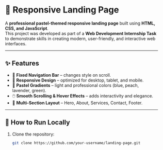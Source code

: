# 🌈 Responsive Landing Page

A **professional pastel-themed responsive landing page** built using **HTML, CSS, and JavaScript**.  
This project was developed as part of a **Web Development Internship Task** to demonstrate skills in creating modern, user-friendly, and interactive web interfaces.

---

## ✨ Features

- 📌 **Fixed Navigation Bar** – changes style on scroll.
- 📱 **Responsive Design** – optimized for desktop, tablet, and mobile.
- 🎨 **Pastel Gradients** – light and professional colors (blue, peach, lavender, green).
- 🖱️ **Smooth Scrolling & Hover Effects** – adds interactivity and elegance.
- 📂 **Multi-Section Layout** – Hero, About, Services, Contact, Footer.

---
## 🚀 How to Run Locally

1. Clone the repository:
   ```bash
   git clone https://github.com/your-username/landing-page.git
   



